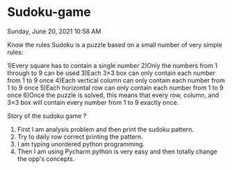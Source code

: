 # Sudoku-game

Sunday, June 20, 2021
10:58 AM
 
Know the rules
Sudoku is a puzzle based on a small number of very simple rules:
 
1)Every square has to contain a single number
2)Only the numbers from 1 through to 9 can be used
3)Each 3×3 box can only contain each number from 1 to 9 once
4)Each vertical column can only contain each number from 1 to 9 once
5)Each horizontal row can only contain each number from 1 to 9 once
6)Once the puzzle is solved, this means that every row, column, and 3×3 box will contain every number from 1 to 9 exactly once. 
 
Story of the sudoku game ?
1.	First I am  analysis problem and then print the sudoku pattern.
2.	Try to daily row correct printing the pattern.
3.	I am typing unordered python programming.
4.	Then I am using Pycharm python is very easy and then totally change the opp's concepts.
